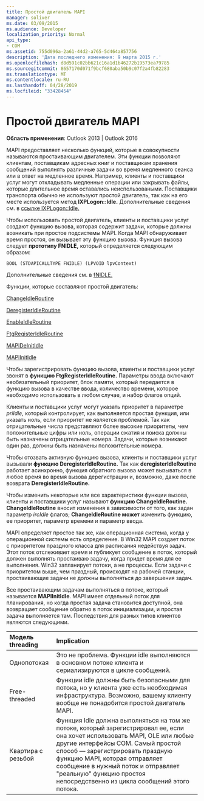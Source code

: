 ```yaml
---
title: Простой двигатель MAPI
manager: soliver
ms.date: 03/09/2015
ms.audience: Developer
localization_priority: Normal
api_type:
- COM
ms.assetid: 755d096a-2a61-44d2-a765-5d464a857756
description: 'Дата последнего изменения: 9 марта 2015 г.'
ms.openlocfilehash: d8d591c02bb621c16a1d1b46272b19573ea79785
ms.sourcegitcommit: 8657170d071f9bcf680aba50b9c07f2a4fb82283
ms.translationtype: MT
ms.contentlocale: ru-RU
ms.lasthandoff: 04/28/2019
ms.locfileid: "33428454"
---
```

# <a name="mapi-idle-engine"></a>Простой двигатель MAPI

  
  
**Область применения**: Outlook 2013 | Outlook 2016 
  
MAPI предоставляет несколько функций, которые в совокупности называются простаивающим двигателем. Эти функции позволяют клиентам, поставщикам адресных книг и поставщикам хранения сообщений выполнять различные задачи во время медленного сеанса или в ответ на медленное время. Например, клиенты и поставщики услуг могут откладывать медленные операции или закрывать файлы, которые длительное время оставались неиспользоваными. Поставщики транспорта обычно не используют простой двигатель, так как на его месте используется метод **IXPLogon::Idle.** Дополнительные сведения см. в [ссылке IXPLogon::Idle.](ixplogon-idle.md)
  
Чтобы использовать простой двигатель, клиенты и поставщики услуг создают функцию вызова, которая содержит задачи, которые должны возникать при простое подсистемы MAPI. Когда MAPI обнаруживает время простоя, он вызывает эту функцию вызова. Функция вызова следует **прототипу FNIDLE,** который определяется следующим образом: 
  
 `BOOL (STDAPICALLTYPE FNIDLE) (LPVOID lpvContext)`
  
Дополнительные сведения см. в [fNIDLE.](fnidle.md)
  
Функции, которые составляют простой двигатель:
  
[ChangeIdleRoutine](changeidleroutine.md)
  
[DeregisterIdleRoutine](deregisteridleroutine.md)
  
[EnableIdleRoutine](enableidleroutine.md)
  
[FtgRegisterIdleRoutine](ftgregisteridleroutine.md)
  
[MAPIDeInitIdle](mapideinitidle.md)
  
[MAPIInitIdle](mapiinitidle.md)
  
Чтобы зарегистрировать функцию вызова, клиенты и поставщики услуг звонят в **функцию FtgRegisterIdleRoutine.** Параметры ввода включают необязательный приоритет, блок памяти, который передается в функцию вызова в качестве ввода, количество времени, которое необходимо использовать в любом случае, и набор флагов опций. 
  
Клиенты и поставщики услуг могут указать приоритет в параметре  _priIdle,_ который контролирует, как выполняется простая функция, или указать ноль, если приоритет не является проблемой. Так как отрицательные числа представляют более высокие приоритеты, чем положительные цифры или ноль, операции сжатия и поиска должны быть назначены отрицательные номера. Задачи, которые возникают один раз, должны быть назначены положительные номера. 
  
Чтобы отозвать активную функцию вызова, клиенты и поставщики услуг вызывали **функцию DeregisterIdleRoutine.** Так как **deregisterIdleRoutine** работает асинхронно, функция обратного вызова может вызываться в любое время во время вызова дерегистрации и, возможно, даже после возврата **DeregisterIdleRoutine.** 
  
Чтобы изменить некоторые или все характеристики функции вызова, клиенты и поставщики услуг называют **функцию ChangeIdleRoutine.** **ChangeIdleRoutine** вносит изменения в зависимости от того, как задан параметр  _ircIdle_ флагов; **ChangeIdleRoutine может** изменить функцию, ее приоритет, параметр времени и параметр ввода. 
  
MAPI определяет простое так же, как операционная система, когда у операционной системы есть определение. В Win32 MAPI создает поток с приоритетом праздного класса для расписания недействуя задач. Этот поток отслеживает время и публикует сообщение в поток, который должен выполнять простаиваю задачу, когда придет время для ее выполнения. Win32 запланирует потоки, а не процессы. Если задачи с приоритетом выше, чем праздный, происходят на рабочей станции, простаивающие задачи не должны выполняться до завершения задач. 
  
Все простаивающим задачам выполняться в потоке, который называется **MAPIInitIdle**. MAPI имеет отдельный поток для планирования, но когда простая задача становится доступной, она возвращает сообщение обратно в поток инициализации, и простая задача выполняется там. Последствия для разных типов клиентов являются следующими.
  
|**Модель threading**|**Implication**|
|:-----|:-----|
|Однопотокая  <br/> |Это не проблема. Функции idle выполняются в основном потоке клиента и сериализируются в цикле сообщений.  <br/> |
|Free-threaded  <br/> |Функции idle должны быть безопасными для потока, но у клиента уже есть необходимая инфраструктура. Возможно, вашему клиенту вообще не понадобится простой двигатель MAPI.  <br/> |
|Квартира с резьбой  <br/> |Функция Idle должна выполняться на том же потоке, который зарегистрировал ее, если она хочет использовать MAPI, OLE или любые другие интерфейсы COM. Самый простой способ — зарегистрировать праздную функцию MAPI, которая отправляет сообщение в нужный поток и отправляет "реальную" функцию простоя непосредственно из цикла сообщений этого потока.  <br/> |
   

